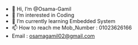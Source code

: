 - 👋 Hi, I’m @Osama-Gamil
- 👀 I’m interested in Coding
- 🌱 I’m currently learning Embedded System 
- 📫 How to reach me Mob_Number : 01023626166 
-    Email : osamagamil02@gmail.com

<!---
Osama-Gamil/Osama-Gamil is a ✨ special ✨ repository because its `README.md` (this file) appears on your GitHub profile.
You can click the Preview link to take a look at your changes.
--->

